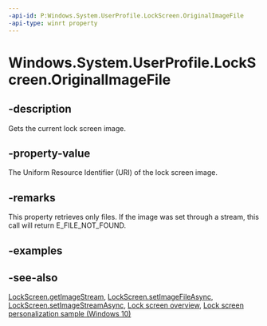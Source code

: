 ```yaml
---
-api-id: P:Windows.System.UserProfile.LockScreen.OriginalImageFile
-api-type: winrt property
---
```


<!-- Property syntax
public Windows.Foundation.Uri OriginalImageFile { get; }
-->

# Windows.System.UserProfile.LockScreen.OriginalImageFile

## -description
Gets the current lock screen image.

## -property-value
The Uniform Resource Identifier (URI) of the lock screen image.

## -remarks
This property retrieves only files. If the image was set through a stream, this call will return E_FILE_NOT_FOUND.

## -examples

## -see-also
[LockScreen.getImageStream](lockscreen_getimagestream_155459607.md), [LockScreen.setImageFileAsync](lockscreen_setimagefileasync_1369237904.md), [LockScreen.setImageStreamAsync](lockscreen_setimagestreamasync_1444410973.md), [Lock screen overview](/previous-versions/windows/apps/hh779720(v=win.10)), [Lock screen personalization sample (Windows 10)](https://go.microsoft.com/fwlink/p/?LinkId=620585)
